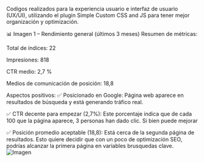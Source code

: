 Codigos realizados para la experiencia usuario e interfaz de usuario (UX/UI), utilizando el plugin Simple Custom CSS and JS para tener mejor organización y optimización.

📊 Imagen 1 – Rendimiento general (últimos 3 meses)
Resumen de métricas:

Total de índices: 22

Impresiones: 818

CTR medio: 2,7 %

Medios de comunicación de posición: 18,8

Aspectos positivos:
✅ Posicionado en Google: Página web aparece en resultados de búsqueda y está generando tráfico real. 

✅ CTR decente para empezar (2,7%): Este porcentaje indica que de cada 100 que la página aparece, 3 personas han dado clic. Si bien puede mejorar

✅ Posición promedio aceptable (18,8): Está cerca de la segunda página de resultados. Esto quiere decidir que con un poco de optimización SEO, podrías alcanzar la primera página en variables brusquedas clave.
![Imagen](https://github.com/user-attachments/assets/94dc2d0e-f422-4489-aae3-a6277822cf52)
